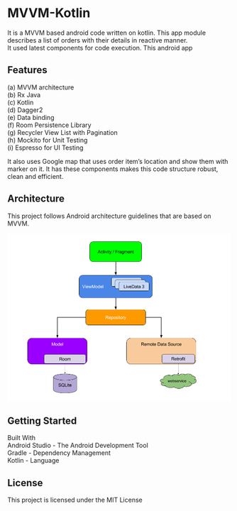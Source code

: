 
  
# MVVM-Kotlin  
  
It is a MVVM based android code written on kotlin. This app module describes a list of orders with their details in reactive manner.    
It used latest components for code execution. This android app   
  
## Features  
  
(a) MVVM architecture    
(b) Rx Java    
(c) Kotlin    
(d) Dagger2    
(e) Data binding    
(f) Room Persistence Library  
(g) Recycler View List with Pagination  
(h) Mockito for Unit Testing  
(i) Espresso for UI Testing  
  
It also uses Google map that uses order item’s location and show them with marker on it. It has these components makes this code structure robust, clean and efficient.  
  
## Architecture  
This project follows Android architecture guidelines that are based on MVVM.  
  
![Screenshot](architecture_diagram.png)  
  
## Getting Started  
  
Built With    
Android Studio - The Android Development Tool    
Gradle - Dependency Management    
Kotlin - Language  
  
## License  
  
This project is licensed under the MIT License
